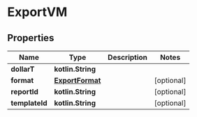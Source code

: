 
# ExportVM

## Properties
Name | Type | Description | Notes
------------ | ------------- | ------------- | -------------
**dollarT** | **kotlin.String** |  | 
**format** | [**ExportFormat**](ExportFormat.md) |  |  [optional]
**reportId** | **kotlin.String** |  |  [optional]
**templateId** | **kotlin.String** |  |  [optional]



